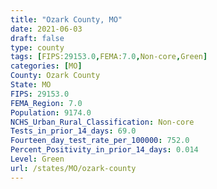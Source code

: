 ```yaml
---
title: "Ozark County, MO"
date: 2021-06-03
draft: false
type: county
tags: [FIPS:29153.0,FEMA:7.0,Non-core,Green]
categories: [MO]
County: Ozark County
State: MO
FIPS: 29153.0
FEMA_Region: 7.0
Population: 9174.0
NCHS_Urban_Rural_Classification: Non-core
Tests_in_prior_14_days: 69.0
Fourteen_day_test_rate_per_100000: 752.0
Percent_Positivity_in_prior_14_days: 0.014
Level: Green
url: /states/MO/ozark-county
---
```




